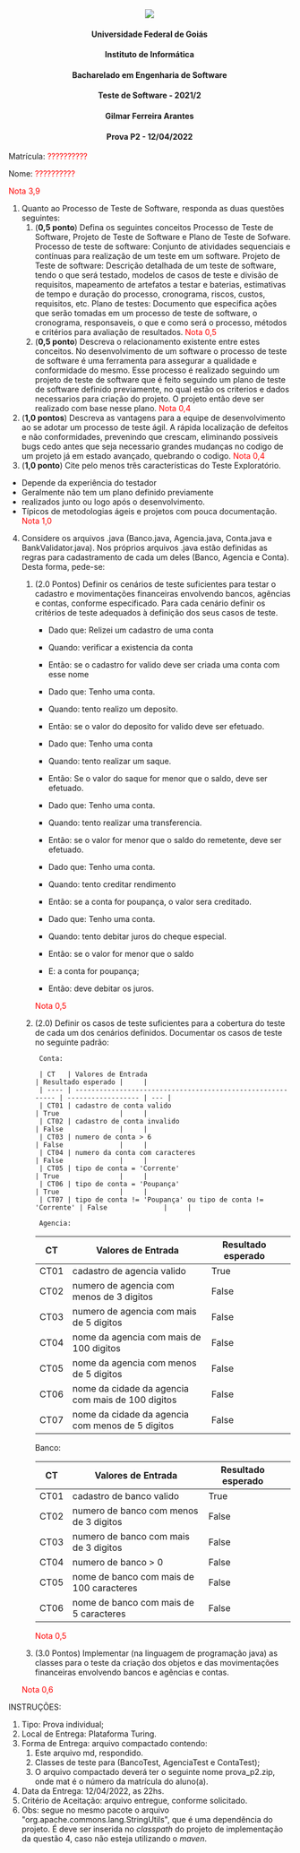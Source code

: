 <div align=center>
  <img src="brasaooficialcolorido.png">
</div>

#### <p style="text-align: center;">Universidade Federal de Goiás</p>

#### <p style="text-align: center;">Instituto de Informática</p>

#### <p style="text-align: center;">Bacharelado em Engenharia de Software</p>

#### <p style="text-align: center;">Teste de Software - 2021/2</p>

#### <p style="text-align: center;">Gilmar Ferreira Arantes</p>

#### <p style="text-align: center;"> Prova P2 - 12/04/2022</p>

Matrícula: <font color="red">??????????</font>

Nome: <font color="red">??????????</font>

<font color="red">Nota 3,9</font>

1. Quanto ao Processo de Teste de Software, responda as duas questões seguintes:
   1. (**0,5 ponto**) Defina os seguintes conceitos Processo de Teste de Software, Projeto de Teste de Software e Plano de Teste de Sofware.
      Processo de teste de software: Conjunto de atividades sequenciais e contínuas para realização de um teste em um software.
      Projeto de Teste de software: Descrição detalhada de um teste de software, tendo o que será testado, modelos de casos de teste e divisão de requisitos, mapeamento de artefatos a testar e baterias, estimativas de tempo e duração do processo, cronograma, riscos, custos, requisitos, etc.
      Plano de testes: Documento que especifica ações que serão tomadas em um processo de teste de software, o cronograma, responsaveis, o que e como será o processo, métodos e critérios para avaliação de resultados. <font color="red">Nota 0,5</font>
   2. (**0,5 ponto**) Descreva o relacionamento existente entre estes conceitos.
      No desenvolvimento de um software o processo de teste de software é uma ferramenta para assegurar a qualidade e conformidade do mesmo. Esse processo é realizado seguindo um projeto de teste de software que é feito seguindo um plano de teste de software definido previamente, no qual estão os criterios e dados necessarios para criação do projeto. O projeto então deve ser realizado com base nesse plano. <font color="red">Nota 0,4</font>
2. (**1,0 pontos**) Descreva as vantagens para a equipe de desenvolvimento ao se adotar um processo de teste ágil.
   A rápida localização de defeitos e não conformidades, prevenindo que crescam, eliminando possiveis bugs cedo antes que seja necessario grandes mudanças no codigo de um projeto já em estado avançado, quebrando o codigo. <font color="red">Nota 0,4</font>
3. (**1,0 ponto**) Cite pelo menos três características do Teste Exploratório.

- Depende da experiência do testador
- Geralmente não tem um plano definido previamente
- realizados junto ou logo após o desenvolvimento.
- Típicos de metodologias ágeis e projetos com pouca documentação. <font color="red">Nota 1,0</font>

4.  Considere os arquivos .java (Banco.java, Agencia.java, Conta.java e BankValidator.java). Nos próprios arquivos .java estão definidas as regras para cadastramento de cada um deles (Banco, Agencia e Conta). Desta forma, pede-se:

    1.  (2.0 Pontos) Definir os cenários de teste suficientes para testar o cadastro e movimentações financeiras envolvendo bancos, agências e contas, conforme especificado. Para cada cenário definir os critérios de teste adequados à definição dos seus casos de teste.

        - Dado que: Relizei um cadastro de uma conta
        - Quando: verificar a existencia da conta
        - Então: se o cadastro for valido deve ser criada uma conta com esse nome

        - Dado que: Tenho uma conta.
        - Quando: tento realizo um deposito.
        - Então: se o valor do deposito for valido deve ser efetuado.

        - Dado que: Tenho uma conta
        - Quando: tento realizar um saque.
        - Então: Se o valor do saque for menor que o saldo, deve ser efetuado.

        - Dado que: Tenho uma conta.
        - Quando: tento realizar uma transferencia.
        - Então: se o valor for menor que o saldo do remetente, deve ser efetuado.

        - Dado que: Tenho uma conta.
        - Quando: tento creditar rendimento
        - Então: se a conta for poupança, o valor sera creditado.

        - Dado que: Tenho uma conta.
        - Quando: tento debitar juros do cheque especial.
        - Então: se o valor for menor que o saldo
        - E: a conta for poupança;
        - Então: deve debitar os juros.

        <font color="red">Nota 0,5</font>

    2.  (2.0) Definir os casos de teste suficientes para a cobertura do teste de cada um dos cenários definidos. Documentar os casos de teste no seguinte padrão:

             Conta:

             | CT   | Valores de Entrada                                         | Resultado esperado |     |
             | ---- | ---------------------------------------------------------- | ------------------ | --- |
             | CT01 | cadastro de conta valido                                   | True               |     |
             | CT02 | cadastro de conta invalido                                 | False              |     |
             | CT03 | numero de conta > 6                                        | False              |     |
             | CT04 | numero da conta com caracteres                             | False              |     |
             | CT05 | tipo de conta = 'Corrente'                                 | True               |     |
             | CT06 | tipo de conta = 'Poupança'                                 | True               |     |
             | CT07 | tipo de conta != 'Poupança' ou tipo de conta != 'Corrente' | False              |     |

             Agencia:

        | CT   | Valores de Entrada                                | Resultado esperado |     |
        | ---- | ------------------------------------------------- | ------------------ | --- |
        | CT01 | cadastro de agencia valido                        | True               |     |
        | CT02 | numero de agencia com menos de 3 digitos          | False              |     |
        | CT03 | numero de agencia com mais de 5 digitos           | False              |     |
        | CT04 | nome da agencia com mais de 100 digitos           | False              |     |
        | CT05 | nome da agencia com menos de 5 digitos            | False              |     |
        | CT06 | nome da cidade da agencia com mais de 100 digitos | False              |     |
        | CT07 | nome da cidade da agencia com menos de 5 digitos  | False              |     |

        Banco:

        | CT   | Valores de Entrada                       | Resultado esperado |     |
        | ---- | ---------------------------------------- | ------------------ | --- |
        | CT01 | cadastro de banco valido                 | True               |     |
        | CT02 | numero de banco com menos de 3 digitos   | False              |     |
        | CT03 | numero de banco com mais de 3 digitos    | False              |     |
        | CT04 | numero de banco > 0                      | False              |     |
        | CT05 | nome de banco com mais de 100 caracteres | False              |     |
        | CT06 | nome de banco com mais de 5 caracteres   | False              |     |

        <font color="red">Nota 0,5</font>

    3.  (3.0 Pontos) Implementar (na linguagem de programação java) as classes para o teste da criação dos objetos e das movimentações financeiras envolvendo bancos e agências e contas.

    <font color="red">Nota 0,6</font>

INSTRUÇÕES:

1. Tipo: Prova individual;
2. Local de Entrega: Plataforma Turing.
3. Forma de Entrega: arquivo compactado contendo:
   1. Este arquivo md, respondido.
   2. Classes de teste para (BancoTest, AgenciaTest e ContaTest);
   3. O arquivo compactado deverá ter o seguinte nome prova_p2<mat>.zip, onde mat é o número da matrícula do aluno(a).
4. Data da Entrega: 12/04/2022, as 22hs.
5. Critério de Aceitação: arquivo entregue, conforme solicitado.
6. Obs: segue no mesmo pacote o arquivo "org.apache.commons.lang.StringUtils", que é uma dependência do projeto. É deve ser inserida no _classpath_ do projeto de implementação da questão 4, caso não esteja utilizando o _maven_.
